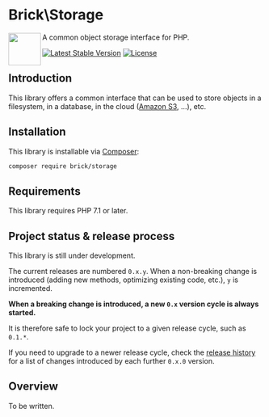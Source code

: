 Brick\Storage
=============

<img src="https://raw.githubusercontent.com/brick/brick/master/logo.png" alt="" align="left" height="64">

A common object storage interface for PHP.

[![Latest Stable Version](https://poser.pugx.org/brick/storage/v/stable)](https://packagist.org/packages/brick/storage)
[![License](https://img.shields.io/badge/license-MIT-blue.svg)](http://opensource.org/licenses/MIT)

Introduction
------------

This library offers a common interface that can be used to store objects in a filesystem, in a database, in the cloud ([Amazon S3](https://aws.amazon.com/s3/), ...), etc.

Installation
------------

This library is installable via [Composer](https://getcomposer.org/):

```bash
composer require brick/storage
```

Requirements
------------

This library requires PHP 7.1 or later.


Project status & release process
--------------------------------

This library is still under development.

The current releases are numbered `0.x.y`. When a non-breaking change is introduced (adding new methods, optimizing existing code, etc.), `y` is incremented.

**When a breaking change is introduced, a new `0.x` version cycle is always started.**

It is therefore safe to lock your project to a given release cycle, such as `0.1.*`.

If you need to upgrade to a newer release cycle, check the [release history](https://github.com/brick/storage/releases)
for a list of changes introduced by each further `0.x.0` version.

Overview
--------

To be written.
